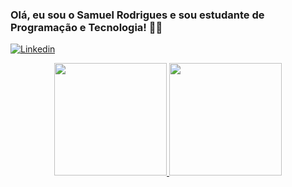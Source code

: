 ### Olá, eu sou o Samuel Rodrigues e sou estudante de Programação e Tecnologia! 🤜🤛

[![Linkedin](https://img.shields.io/badge/LinkedIn-0077B5?style=for-the-badge&logo=linkedin&logoColor=white)](https://www.linkedin.com/in/samuel-rodrigues-330502140/)

<div align="center">
  <a href="https://github.com/Espketo">
  <img height="180em" src="https://github-readme-stats.vercel.app/api?username=espketo&show_icons=true&theme=github_dark&include_all_commits=true&count_private=true"/>
    
<img height="180em" src="https://github-readme-stats.vercel.app/api/top-langs/?username=espketo&layout=compact&langs_count=7&theme=github_dark"/>
</div>
  
  
